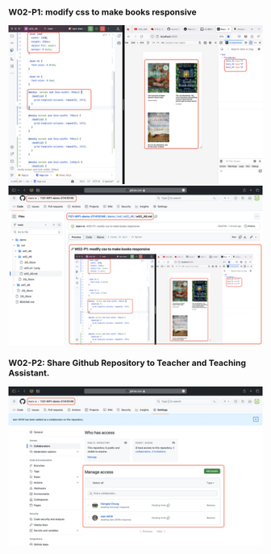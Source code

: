 ###  W02-P1: modify css to make books responsive

![W02-P1-1](./w02-p1-1.png)
![W02-P1-2](./w02-p1-2.png)

### W02-P2: Share Github Repository to Teacher and Teaching Assistant.
![W02-P2](./W02-P2-1.png)